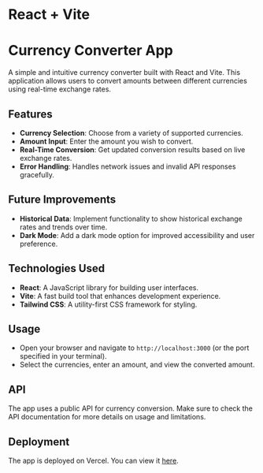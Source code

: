 # React + Vite

# Currency Converter App

A simple and intuitive currency converter built with React and Vite. This application allows users to convert amounts between different currencies using real-time exchange rates.

## Features

- **Currency Selection**: Choose from a variety of supported currencies.
- **Amount Input**: Enter the amount you wish to convert.
- **Real-Time Conversion**: Get updated conversion results based on live exchange rates.
- **Error Handling**: Handles network issues and invalid API responses gracefully.

## Future Improvements

- **Historical Data**: Implement functionality to show historical exchange rates and trends over time.
- **Dark Mode**: Add a dark mode option for improved accessibility and user preference.


## Technologies Used

- **React**: A JavaScript library for building user interfaces.
- **Vite**: A fast build tool that enhances development experience.
- **Tailwind CSS**: A utility-first CSS framework for styling.


## Usage
- Open your browser and navigate to `http://localhost:3000` (or the port specified in your terminal).
- Select the currencies, enter an amount, and view the converted amount.

## API
The app uses a public API for currency conversion. Make sure to check the API documentation for more details on usage and limitations.

## Deployment
The app is deployed on Vercel. You can view it [here](https://alx-capstone-project-ruby.vercel.app/).
